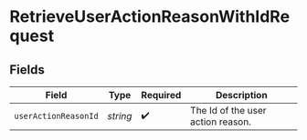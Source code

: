 # RetrieveUserActionReasonWithIdRequest


## Fields

| Field                             | Type                              | Required                          | Description                       |
| --------------------------------- | --------------------------------- | --------------------------------- | --------------------------------- |
| `userActionReasonId`              | *string*                          | :heavy_check_mark:                | The Id of the user action reason. |